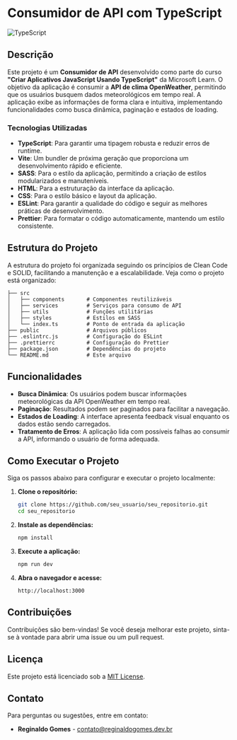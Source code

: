 # Consumidor de API com TypeScript

![TypeScript](https://www.typescriptlang.org/images/logo.svg) <!-- Logo do TypeScript, substitua conforme necessário -->

## Descrição

Este projeto é um **Consumidor de API** desenvolvido como parte do curso **"Criar Aplicativos JavaScript Usando TypeScript"** da Microsoft Learn. O objetivo da aplicação é consumir a **API de clima OpenWeather**, permitindo que os usuários busquem dados meteorológicos em tempo real. A aplicação exibe as informações de forma clara e intuitiva, implementando funcionalidades como busca dinâmica, paginação e estados de loading.

### Tecnologias Utilizadas

- **TypeScript**: Para garantir uma tipagem robusta e reduzir erros de runtime.
- **Vite**: Um bundler de próxima geração que proporciona um desenvolvimento rápido e eficiente.
- **SASS**: Para o estilo da aplicação, permitindo a criação de estilos modularizados e manuteníveis.
- **HTML**: Para a estruturação da interface da aplicação.
- **CSS**: Para o estilo básico e layout da aplicação.
- **ESLint**: Para garantir a qualidade do código e seguir as melhores práticas de desenvolvimento.
- **Prettier**: Para formatar o código automaticamente, mantendo um estilo consistente.

## Estrutura do Projeto

A estrutura do projeto foi organizada seguindo os princípios de Clean Code e SOLID, facilitando a manutenção e a escalabilidade. Veja como o projeto está organizado:

```
├── src
│   ├── components       # Componentes reutilizáveis
│   ├── services         # Serviços para consumo de API
│   ├── utils            # Funções utilitárias
│   ├── styles           # Estilos em SASS
│   └── index.ts         # Ponto de entrada da aplicação
├── public               # Arquivos públicos
├── .eslintrc.js         # Configuração do ESLint
├── .prettierrc          # Configuração do Prettier
├── package.json         # Dependências do projeto
└── README.md            # Este arquivo
```

## Funcionalidades

- **Busca Dinâmica**: Os usuários podem buscar informações meteorológicas da API OpenWeather em tempo real.
- **Paginação**: Resultados podem ser paginados para facilitar a navegação.
- **Estados de Loading**: A interface apresenta feedback visual enquanto os dados estão sendo carregados.
- **Tratamento de Erros**: A aplicação lida com possíveis falhas ao consumir a API, informando o usuário de forma adequada.

## Como Executar o Projeto

Siga os passos abaixo para configurar e executar o projeto localmente:

1. **Clone o repositório:**

   ```bash
   git clone https://github.com/seu_usuario/seu_repositorio.git
   cd seu_repositorio
   ```

2. **Instale as dependências:**

   ```bash
   npm install
   ```

3. **Execute a aplicação:**

   ```bash
   npm run dev
   ```

4. **Abra o navegador e acesse:**

   ```
   http://localhost:3000
   ```

## Contribuições

Contribuições são bem-vindas! Se você deseja melhorar este projeto, sinta-se à vontade para abrir uma issue ou um pull request.

## Licença

Este projeto está licenciado sob a [MIT License](LICENSE).

## Contato

Para perguntas ou sugestões, entre em contato:

- **Reginaldo Gomes** - contato@reginaldogomes.dev.br
